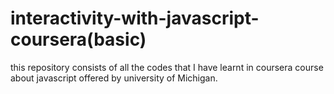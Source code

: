 # interactivity-with-javascript-coursera(basic)
this repository consists of all the codes that I have learnt in coursera course about javascript offered by university of Michigan.
